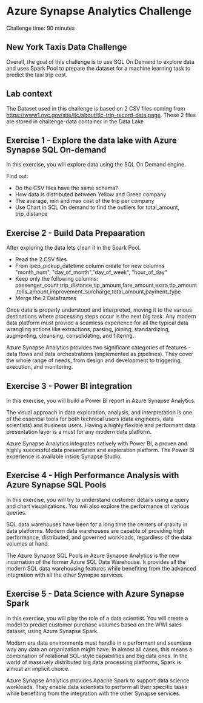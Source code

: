 # Azure Synapse Analytics Challenge

Challenge time: 90 minutes

## New York Taxis Data Challenge

Overall, the goal of this challenge is to use SQL On Demand to explore data and uses Spark Pool to prepare the dataset for a machine learning task to predict the taxi trip cost.

## Lab context

The Dataset used in this challenge is based on 2 CSV files coming from https://www1.nyc.gov/site/tlc/about/tlc-trip-record-data.page. These 2 files are stored in challenge-data container in the Data Lake

## Exercise 1 - Explore the data lake with Azure Synapse SQL On-demand 

In this exercise, you will explore data using the SQL On Demand engine.

Find out:
* Do the CSV files have the same schema?
* How data is distributed between Yellow and Green company
* The average, min and max cost of the trip per company
* Use Chart in SQL On demand to find the outliers for total_amount, trip_distance

## Exercise 2 - Build Data Prepaaration

After exploring the data lets clean it in the Spark Pool.
* Read the 2 CSV files
* From lpep_pickup_datetime column create for new columns "month_num", "day_of_month","day_of_week", "hour_of_day"
* Keep only the following columns:
passenger_count,trip_distance,tip_amount,fare_amount,extra,tip_amount,tolls_amount,improvement_surcharge,total_amount,payment_type
* Merge the 2 Dataframes

Once data is properly understood and interpreted, moving it to the various destinations where processing steps occur is the next big task. Any modern data platform must provide a seamless experience for all the typical data wrangling actions like extractions, parsing, joining, standardizing, augmenting, cleansing, consolidating, and filtering.

Azure Synapse Analytics provides two significant categories of features - data flows and data orchestrations (implemented as pipelines). They cover the whole range of needs, from design and development to triggering, execution, and monitoring.

## Exercise 3 - Power BI integration

In this exercise, you will build a Power BI report in Azure Synapse Analytics.

The visual approach in data exploration, analysis, and interpretation is one of the essential tools for both technical users (data engineers, data scientists) and business users. Having a highly flexible and performant data presentation layer is a must for any modern data platform.

Azure Synapse Analytics integrates natively with Power BI, a proven and highly successful data presentation and exploration platform. The Power BI experience is available inside Synapse Studio.

## Exercise 4 - High Performance Analysis with Azure Synapse SQL Pools

In this exercise, you will try to understand customer details using a query and chart visualizations. You will also explore the performance of various queries.

SQL data warehouses have been for a long time the centers of gravity in data platforms. Modern data warehouses are capable of providing high performance, distributed, and governed workloads, regardless of the data volumes at hand.

The Azure Synapse SQL Pools in Azure Synapse Analytics is the new incarnation of the former Azure SQL Data Warehouse. It provides all the modern SQL data warehousing features while benefiting from the advanced integration with all the other Synapse services.

## Exercise 5 - Data Science with Azure Synapse Spark

In this exercise, you will play the role of a data scientist. You will create a model to predict customer purchase volumes based on the WWI sales dataset, using Azure Synapse Spark.

Modern era data environments must handle in a performant and seamless way any data an organization might have. In almost all cases, this means a combination of relational SQL-style capabilities and big data ones. In the world of massively distributed big data processing platforms, Spark is almost an implicit choice.

Azure Synapse Analytics provides Apache Spark to support data science workloads. They enable data scientists to perform all their specific tasks while benefiting from the integration with the other Synapse services.
